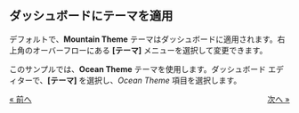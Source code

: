 ## ダッシュボードにテーマを適用 

デフォルトで、**Mountain Theme** テーマはダッシュボードに適用されます。右上角のオーバーフローにある **[テーマ]** メニューを選択して変更できます。


このサンプルでは、**Ocean Theme** テーマを使用します。ダッシュボード エディターで、**[テーマ]** を選択し、*Ocean Theme* 項目を選択します。

<style>
.previous {
    text-align: left
}

.next {
    float: right
}

</style>

<a href="social-applying-formatting-visualization.md" class="previous">&laquo; 前へ</a>
<a href="social-adding-other-visualizations.md" class="next">次へ &raquo;</a>

